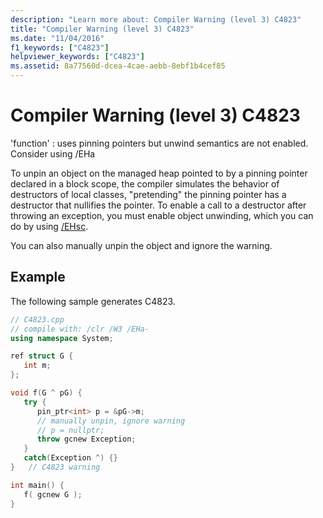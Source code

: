 ```yaml
---
description: "Learn more about: Compiler Warning (level 3) C4823"
title: "Compiler Warning (level 3) C4823"
ms.date: "11/04/2016"
f1_keywords: ["C4823"]
helpviewer_keywords: ["C4823"]
ms.assetid: 8a77560d-dcea-4cae-aebb-8ebf1b4cef85
---
```

# Compiler Warning (level 3) C4823

'function' : uses pinning pointers but unwind semantics are not enabled. Consider using /EHa

To unpin an object on the managed heap pointed to by a pinning pointer declared in a block scope, the compiler simulates the behavior of destructors of local classes, "pretending" the pinning pointer has a destructor that nullifies the pointer. To enable a call to a destructor after throwing an exception, you must enable object unwinding, which you can do by using [/EHsc](../../build/reference/eh-exception-handling-model.md).

You can also manually unpin the object and ignore the warning.

## Example

The following sample generates C4823.

```cpp
// C4823.cpp
// compile with: /clr /W3 /EHa-
using namespace System;

ref struct G {
   int m;
};

void f(G ^ pG) {
   try {
      pin_ptr<int> p = &pG->m;
      // manually unpin, ignore warning
      // p = nullptr;
      throw gcnew Exception;
   }
   catch(Exception ^) {}
}   // C4823 warning

int main() {
   f( gcnew G );
}
```
